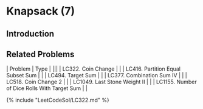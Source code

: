 # Knapsack (7)

## Introduction



## Related Problems

| Problem | Type |
|||
| LC322. Coin Change | |
| LC416. Partition Equal Subset Sum |  |
| LC494. Target Sum | |
| LC377. Combination Sum IV | |
| LC518. Coin Change 2 | |
| LC1049. Last Stone Weight II | |
| LC1155. Number of Dice Rolls With Target Sum | |

{% include "LeetCodeSol/LC322.md" %}
